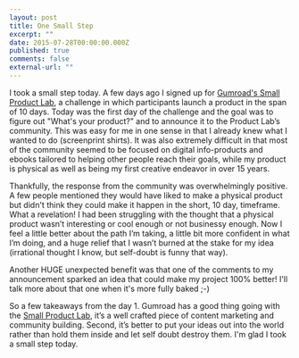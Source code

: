 ```yaml
---
layout: post
title: One Small Step
excerpt: ""
date: 2015-07-28T00:00:00.000Z
published: true
comments: false
external-url: ""
---
```

I took a small step today. A few days ago I signed up for [Gumroad&#39;s Small Product Lab](https://gumroad.com/smallproductlab), a challenge in which participants launch a product in the span of 10 days. Today was the first day of the challenge and the goal was to figure out &quot;What&#39;s your product?&quot; and to announce it to the Product Lab&rsquo;s community. This was easy for me in one sense in that I already knew what I wanted to do (screenprint shirts). It was also extremely difficult in that most of the community seemed to be focused on digital info-products and ebooks tailored to helping other people reach their goals, while my product is physical as well as being my first creative endeavor in over 15 years.

Thankfully, the response from the community was overwhelmingly positive. A few people mentioned they would have liked to make a physical product but didn&#39;t think they could make it happen in the short, 10 day, timeframe. What a revelation! I had been struggling with the thought that a physical product wasn&rsquo;t interesting or cool enough or not businessy enough. Now I feel a little better about the path I&rsquo;m taking, a little bit more confident in what I&rsquo;m doing, and a huge relief that I wasn&rsquo;t burned at the stake for my idea (irrational thought I know, but self-doubt is funny that way).

Another HUGE unexpected benefit was that one of the comments to my announcement sparked an idea that could make my project 100% better! I&#39;ll talk more about that one when it&#39;s more fully baked ;-)

So a few takeaways from the day 1. Gumroad has a good thing going with the [Small Product Lab](https://gumroad.com/smallproductlab), it&rsquo;s a well crafted piece of content marketing and community building. Second, it&rsquo;s better to put your ideas out into the world rather than hold them inside and let self doubt destroy them. I&#39;m glad I took a small step today.